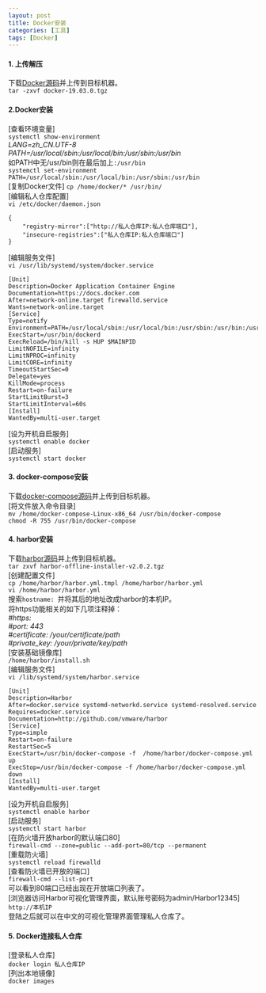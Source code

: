 ```yaml
---
layout: post
title: Docker安装
categories: [工具]
tags: [Docker]
---
```

#### 1. 上传解压
下载[Docker源码](https://download.docker.com/linux/static/stable/x86_64/)并上传到目标机器。  
`tar -zxvf docker-19.03.0.tgz`  
<!-- more -->
#### 2.Docker安装
[查看环境变量]  
`systemctl show-environment`  
*LANG=zh_CN.UTF-8*  
*PATH=/usr/local/sbin:/usr/local/bin:/usr/sbin:/usr/bin*  
如PATH中无/usr/bin则在最后加上`:/usr/bin`  
`systemctl set-environment PATH=/usr/local/sbin:/usr/local/bin:/usr/sbin:/usr/bin`  
[复制Docker文件]
`cp /home/docker/* /usr/bin/`  
[编辑私人仓库配置]  
`vi /etc/docker/daemon.json`  
```
{
    "registry-mirror":["http://私人仓库IP:私人仓库端口"],
    "insecure-registries":["私人仓库IP:私人仓库端口"]
}
```
[编辑服务文件]  
`vi /usr/lib/systemd/system/docker.service`  
```
[Unit]
Description=Docker Application Container Engine
Documentation=https://docs.docker.com
After=network-online.target firewalld.service
Wants=network-online.target
[Service]
Type=notify
Environment=PATH=/usr/local/sbin:/usr/local/bin:/usr/sbin:/usr/bin:/usr/local/docker
ExecStart=/usr/bin/dockerd
ExecReload=/bin/kill -s HUP $MAINPID
LimitNOFILE=infinity
LimitNPROC=infinity
LimitCORE=infinity
TimeoutStartSec=0
Delegate=yes
KillMode=process
Restart=on-failure
StartLimitBurst=3
StartLimitInterval=60s
[Install]
WantedBy=multi-user.target
```
[设为开机自启服务]  
`systemctl enable docker`  
[启动服务]  
`systemctl start docker`  
#### 3. docker-compose安装
下载[docker-compose源码](https://github.com/docker/compose/releases)并上传到目标机器。  
[将文件放入命令目录]  
`mv /home/docker-compose-Linux-x86_64 /usr/bin/docker-compose`  
`chmod -R 755 /usr/bin/docker-compose`  
#### 4. harbor安装
下载[harbor源码](https://github.com/goharbor/harbor/releases)并上传到目标机器。  
`tar zxvf harbor-offline-installer-v2.0.2.tgz`  
[创建配置文件]  
`cp /home/harbor/harbor.yml.tmpl /home/harbor/harbor.yml`  
`vi /home/harbor/harbor.yml`  
搜索`hostname: `并将其后的地址改成harbor的本机IP。  
将https功能相关的如下几项注释掉：  
*#https:*  
  *#port: 443*  
  *#certificate: /your/certificate/path*  
  *#private_key: /your/private/key/path*  
[安装基础镜像库]  
`/home/harbor/install.sh`  
[编辑服务文件]  
`vi /lib/systemd/system/harbor.service`  
```
[Unit]
Description=Harbor
After=docker.service systemd-networkd.service systemd-resolved.service
Requires=docker.service
Documentation=http://github.com/vmware/harbor
[Service]
Type=simple
Restart=on-failure
RestartSec=5
ExecStart=/usr/bin/docker-compose -f  /home/harbor/docker-compose.yml up
ExecStop=/usr/bin/docker-compose -f /home/harbor/docker-compose.yml down
[Install]
WantedBy=multi-user.target
```
[设为开机自启服务]  
`systemctl enable harbor`  
[启动服务]  
`systemctl start harbor`  
[在防火墙开放harbor的默认端口80]   
`firewall-cmd --zone=public --add-port=80/tcp --permanent`  
[重载防火墙]  
`systemctl reload firewalld`  
[查看防火墙已开放的端口]  
`firewall-cmd --list-port`  
可以看到80端口已经出现在开放端口列表了。  
[浏览器访问Harbor可视化管理界面，默认账号密码为admin/Harbor12345]  
`http://本机IP`  
登陆之后就可以在中文的可视化管理界面管理私人仓库了。  
#### 5. Docker连接私人仓库
[登录私人仓库]  
`docker login 私人仓库IP`  
[列出本地镜像]  
`docker images`  
